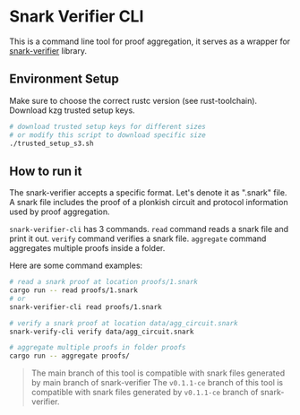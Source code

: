 # Snark Verifier CLI

This is a command line tool for proof aggregation, it serves as a wrapper for [snark-verifier](https://github.com/axiom-crypto/snark-verifier) library. 

## Environment Setup

Make sure to choose the correct rustc version (see rust-toolchain). Download kzg trusted setup keys.

```bash
# download trusted setup keys for different sizes
# or modify this script to download specific size
./trusted_setup_s3.sh
```

## How to run it

The snark-verifier accepts a specific format. Let's denote it as ".snark" file. A snark file includes the proof of a plonkish circuit and protocol information used by proof aggregation.

`snark-verifier-cli` has $3$ commands. `read` command reads a snark file and print it out. `verify` command verifies a snark file. `aggregate` command aggregates multiple proofs inside a folder.

Here are some command examples:

```bash
# read a snark proof at location proofs/1.snark
cargo run -- read proofs/1.snark
# or
snark-verifier-cli read proofs/1.snark

# verify a snark proof at location data/agg_circuit.snark
snark-verify-cli verify data/agg_circuit.snark

# aggregate multiple proofs in folder proofs
cargo run -- aggregate proofs/
```

> The main branch of this tool is compatible with snark files generated by main branch of snark-verifier
> The `v0.1.1-ce` branch of this tool is compatible with snark files generated by `v0.1.1-ce` branch of snark-verifier.
